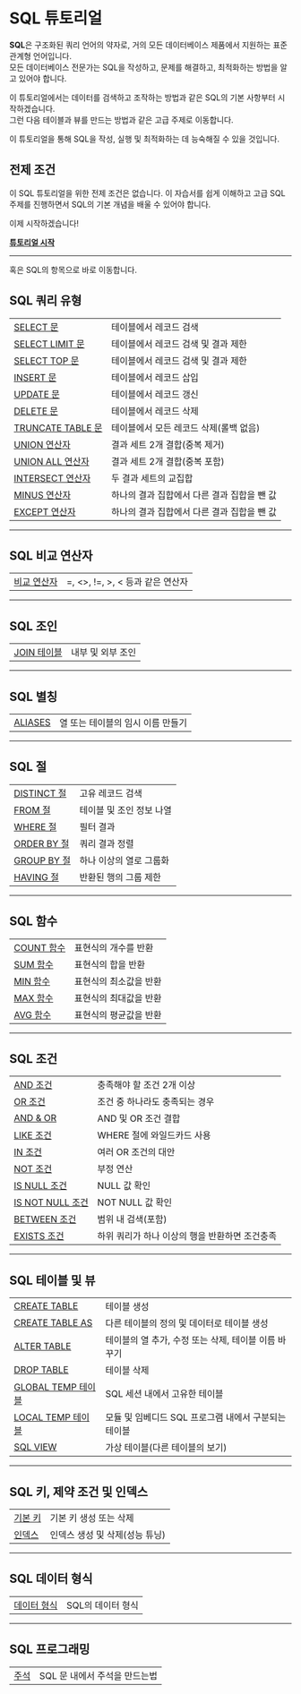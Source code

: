 # SQL 튜토리얼
**SQL**은 구조화된 쿼리 언어의 약자로, 거의 모든 데이터베이스 제품에서 지원하는 표준 관계형 언어입니다.  
모든 데이터베이스 전문가는 SQL을 작성하고, 문제를 해결하고, 최적화하는 방법을 알고 있어야 합니다.

이 튜토리얼에서는 데이터를 검색하고 조작하는 방법과 같은 SQL의 기본 사항부터 시작하겠습니다.  
그런 다음 테이블과 뷰를 만드는 방법과 같은 고급 주제로 이동합니다.

이 튜토리얼을 통해 SQL을 작성, 실행 및 최적화하는 데 능숙해질 수 있을 것입니다.

## 전제 조건
이 SQL 튜토리얼을 위한 전제 조건은 없습니다. 이 자습서를 쉽게 이해하고 고급 SQL 주제를 진행하면서 SQL의 기본 개념을 배울 수 있어야 합니다.  

이제 시작하겠습니다!

**[튜토리얼 시작](SELECT.md)**

---
혹은 SQL의 항목으로 바로 이동합니다.

## SQL 쿼리 유형

| | |
| :- | :- |
| [SELECT 문](SELECT.md) | 테이블에서 레코드 검색 |
| [SELECT LIMIT 문](SELECT_LIMIT.md) | 테이블에서 레코드 검색 및 결과 제한 |
| [SELECT TOP 문](SELECT_TOP.md) | 테이블에서 레코드 검색 및 결과 제한 |
| [INSERT 문](INSERT.md) | 테이블에서 레코드 삽입 |
| [UPDATE 문](UPDATE.md) | 테이블에서 레코드 갱신 |
| [DELETE 문](DELETE.md) | 테이블에서 레코드 삭제 |
| [TRUNCATE TABLE 문](TRUNCATE.md) | 테이블에서 모든 레코드 삭제(롤백 없음) |
| [UNION 연산자](UNION.md) | 결과 세트 2개 결합(중복 제거) |
| [UNION ALL 연산자](UNION_ALL.md) | 결과 세트 2개 결합(중복 포함) |
| [INTERSECT 연산자](INTERSECT.md) | 두 결과 세트의 교집합 |
| [MINUS 연산자](MINUS.md) | 하나의 결과 집합에서 다른 결과 집합을 뺀 값 |
| [EXCEPT 연산자](EXCEPT.md) | 하나의 결과 집합에서 다른 결과 집합을 뺀 값 |

---
## SQL 비교 연산자

| | |
| :- | :- |
| [비교 연산자](Comparison_Operators.md) | =, <>, !=, >, < 등과 같은 연산자 |

---
## SQL 조인

| | |
| :- | :- |
| [JOIN 테이블](JOINS.md) | 내부 및 외부 조인 |

---
## SQL 별칭

| | |
| :- | :- |
| [ALIASES](ALIAS.md) | 열 또는 테이블의 임시 이름 만들기 |

---
## SQL 절

| | |
| :- | :- |
| [DISTINCT 절](DISTINCT.md) | 고유 레코드 검색 |
| [FROM 절](FROM.md) | 테이블 및 조인 정보 나열 |
| [WHERE 절](WHERE.md) | 필터 결과 |
| [ORDER BY 절](ORDER_BY.md) | 쿼리 결과 정렬 |
| [GROUP BY 절](GROUP_BY.md) | 하나 이상의 열로 그룹화 |
| [HAVING 절](COHAVINGUNT.md) | 반환된 행의 그룹 제한 |

---
## SQL 함수

| | |
| :- | :- |
| [COUNT 함수](COUNT.md) | 표현식의 개수를 반환 |
| [SUM 함수](SUM.md) | 표현식의 합을 반환 |
| [MIN 함수](MIN.md) | 표현식의 최소값을 반환 |
| [MAX 함수](MAX.md) | 표현식의 최대값을 반환 |
| [AVG 함수](AVG.md) | 표현식의 평균값을 반환 |

---
## SQL 조건

| | |
| :- | :- |
| [AND 조건](AND.md) | 충족해야 할 조건 2개 이상 |
| [OR 조건](OR.md) | 조건 중 하나라도 충족되는 경우 |
| [AND & OR](AND_OR.md) | AND 및 OR 조건 결합 |
| [LIKE 조건](LIKE.md) | WHERE 절에 와일드카드 사용 |
| [IN 조건](IN.md) | 여러 OR 조건의 대안 |
| [NOT 조건](NOT.md) | 부정 연산 |
| [IS NULL 조건](IS_NULL.md) | NULL 값 확인 |
| [IS NOT NULL 조건](IS_NOT_NULL.md) | NOT NULL 값 확인 |
| [BETWEEN 조건](BETWEEN.md) | 범위 내 검색(포함) |
| [EXISTS 조건](EXISTS.md) | 하위 쿼리가 하나 이상의 행을 반환하면 조건충족 |

---
## SQL 테이블 및 뷰

| | |
| :- | :- |
| [CREATE TABLE](CREATE_TABLE.md) | 테이블 생성 |
| [CREATE TABLE AS](CREATE_TABLE_AS.md) | 다른 테이블의 정의 및 데이터로 테이블 생성 |
| [ALTER TABLE](ALTER_TABLE.md) | 테이블의 열 추가, 수정 또는 삭제, 테이블 이름 바꾸기 |
| [DROP TABLE](DROP_TABLE.md) | 테이블 삭제 |
| [GLOBAL TEMP 테이블](GLOBAL_TEMP.md) | SQL 세션 내에서 고유한 테이블 |
| [LOCAL TEMP 테이블](LOCAL_TEMP.md) | 모듈 및 임베디드 SQL 프로그램 내에서 구분되는 테이블 |
| [SQL VIEW](VIEW.md) | 가상 테이블(다른 테이블의 보기) |

---
## SQL 키, 제약 조건 및 인덱스

| | |
| :- | :- |
| [기본 키](Primary_Keys.md) | 	기본 키 생성 또는 삭제 |
| [인덱스](Indexes.md) | 인덱스 생성 및 삭제(성능 튜닝) |

---
## SQL 데이터 형식

| | |
| :- | :- |
| [데이터 형식](Data_Types.md) | SQL의 데이터 형식 |

---
## SQL 프로그래밍

| | |
| :- | :- |
| [주석](Comments.md) | SQL 문 내에서 주석을 만드는법 |